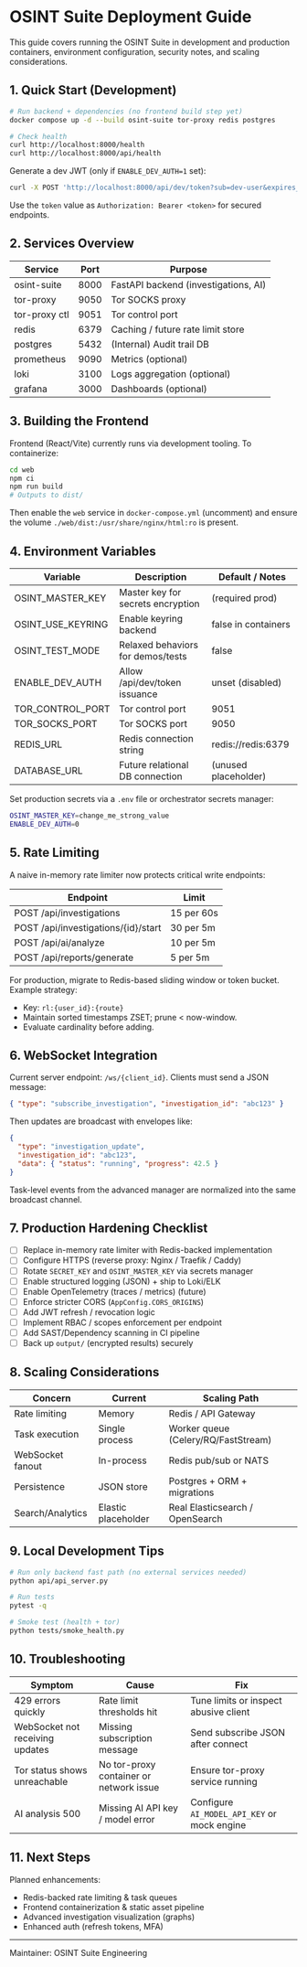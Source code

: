# OSINT Suite Deployment Guide

This guide covers running the OSINT Suite in development and production containers, environment configuration, security notes, and scaling considerations.

## 1. Quick Start (Development)

```bash
# Run backend + dependencies (no frontend build step yet)
docker compose up -d --build osint-suite tor-proxy redis postgres

# Check health
curl http://localhost:8000/health
curl http://localhost:8000/api/health
```

Generate a dev JWT (only if `ENABLE_DEV_AUTH=1` set):
```bash
curl -X POST 'http://localhost:8000/api/dev/token?sub=dev-user&expires_minutes=120'
```

Use the `token` value as `Authorization: Bearer <token>` for secured endpoints.

## 2. Services Overview

| Service        | Port | Purpose                             |
|----------------|------|-------------------------------------|
| osint-suite    | 8000 | FastAPI backend (investigations, AI)|
| tor-proxy      | 9050 | Tor SOCKS proxy                     |
| tor-proxy ctl  | 9051 | Tor control port                    |
| redis          | 6379 | Caching / future rate limit store   |
| postgres       | 5432 | (Internal) Audit trail DB           |
| prometheus     | 9090 | Metrics (optional)                  |
| loki           | 3100 | Logs aggregation (optional)         |
| grafana        | 3000 | Dashboards (optional)               |

## 3. Building the Frontend

Frontend (React/Vite) currently runs via development tooling. To containerize:

```bash
cd web
npm ci
npm run build
# Outputs to dist/
```

Then enable the `web` service in `docker-compose.yml` (uncomment) and ensure the volume `./web/dist:/usr/share/nginx/html:ro` is present.

## 4. Environment Variables

| Variable             | Description                                   | Default / Notes |
|---------------------|-----------------------------------------------|-----------------|
| OSINT_MASTER_KEY     | Master key for secrets encryption             | (required prod) |
| OSINT_USE_KEYRING    | Enable keyring backend                        | false in containers |
| OSINT_TEST_MODE      | Relaxed behaviors for demos/tests             | false |
| ENABLE_DEV_AUTH      | Allow /api/dev/token issuance                 | unset (disabled) |
| TOR_CONTROL_PORT     | Tor control port                              | 9051 |
| TOR_SOCKS_PORT       | Tor SOCKS port                                | 9050 |
| REDIS_URL            | Redis connection string                       | redis://redis:6379 |
| DATABASE_URL         | Future relational DB connection               | (unused placeholder) |

Set production secrets via a `.env` file or orchestrator secrets manager:
```bash
OSINT_MASTER_KEY=change_me_strong_value
ENABLE_DEV_AUTH=0
```

## 5. Rate Limiting

A naive in-memory rate limiter now protects critical write endpoints:

| Endpoint                               | Limit               |
|----------------------------------------|---------------------|
| POST /api/investigations               | 15 per 60s          |
| POST /api/investigations/{id}/start    | 30 per 5m           |
| POST /api/ai/analyze                   | 10 per 5m           |
| POST /api/reports/generate             | 5 per 5m            |

For production, migrate to Redis-based sliding window or token bucket. Example strategy:
- Key: `rl:{user_id}:{route}`
- Maintain sorted timestamps ZSET; prune < now-window.
- Evaluate cardinality before adding.

## 6. WebSocket Integration

Current server endpoint: `/ws/{client_id}`. Clients must send a JSON message:
```json
{ "type": "subscribe_investigation", "investigation_id": "abc123" }
```
Then updates are broadcast with envelopes like:
```json
{
  "type": "investigation_update",
  "investigation_id": "abc123",
  "data": { "status": "running", "progress": 42.5 }
}
```

Task-level events from the advanced manager are normalized into the same broadcast channel.

## 7. Production Hardening Checklist

- [ ] Replace in-memory rate limiter with Redis-backed implementation
- [ ] Configure HTTPS (reverse proxy: Nginx / Traefik / Caddy)
- [ ] Rotate `SECRET_KEY` and `OSINT_MASTER_KEY` via secrets manager
- [ ] Enable structured logging (JSON) + ship to Loki/ELK
- [ ] Enable OpenTelemetry (traces / metrics) (future)
- [ ] Enforce stricter CORS (`AppConfig.CORS_ORIGINS`)
- [ ] Add JWT refresh / revocation logic
- [ ] Implement RBAC / scopes enforcement per endpoint
- [ ] Add SAST/Dependency scanning in CI pipeline
- [ ] Back up `output/` (encrypted results) securely

## 8. Scaling Considerations

| Concern           | Current | Scaling Path |
|-------------------|---------|--------------|
| Rate limiting     | Memory  | Redis / API Gateway |
| Task execution    | Single process | Worker queue (Celery/RQ/FastStream) |
| WebSocket fanout  | In-process | Redis pub/sub or NATS |
| Persistence       | JSON store | Postgres + ORM + migrations |
| Search/Analytics  | Elastic placeholder | Real Elasticsearch / OpenSearch |

## 9. Local Development Tips

```bash
# Run only backend fast path (no external services needed)
python api/api_server.py

# Run tests
pytest -q

# Smoke test (health + tor)
python tests/smoke_health.py
```

## 10. Troubleshooting

| Symptom | Cause | Fix |
|---------|-------|-----|
| 429 errors quickly | Rate limit thresholds hit | Tune limits or inspect abusive client |
| WebSocket not receiving updates | Missing subscription message | Send subscribe JSON after connect |
| Tor status shows unreachable | No tor-proxy container or network issue | Ensure tor-proxy service running |
| AI analysis 500 | Missing AI API key / model error | Configure `AI_MODEL_API_KEY` or mock engine |

## 11. Next Steps

Planned enhancements:
- Redis-backed rate limiting & task queues
- Frontend containerization & static asset pipeline
- Advanced investigation visualization (graphs)
- Enhanced auth (refresh tokens, MFA)

---

Maintainer: OSINT Suite Engineering
